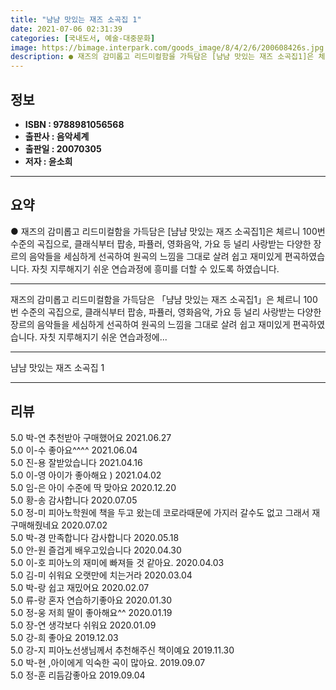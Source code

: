 ```yaml
---
title: "냠냠 맛있는 재즈 소곡집 1"
date: 2021-07-06 02:31:39
categories: [국내도서, 예술-대중문화]
image: https://bimage.interpark.com/goods_image/8/4/2/6/200608426s.jpg
description: ● 재즈의 감미롭고 리드미컬함을 가득담은 [냠냠 맛있는 재즈 소곡집1]은 체르니 100번 수준의 곡집으로, 클래식부터 팝송, 파퓰러, 영화음악, 가요 등 널리 사랑받는 다양한 장르의 음악들을 세심하게 선곡하여 원곡의 느낌을 그대로 살려 쉽고 재미있게 편곡하였습니다. 자칫 지루해지기 쉬
---
```


## **정보**

- **ISBN : 9788981056568**
- **출판사 : 음악세계**
- **출판일 : 20070305**
- **저자 : 윤소희**

------



## **요약**

●  재즈의 감미롭고 리드미컬함을 가득담은 [냠냠 맛있는 재즈 소곡집1]은 체르니 100번 수준의 곡집으로, 클래식부터 팝송, 파퓰러, 영화음악, 가요 등 널리 사랑받는 다양한 장르의 음악들을 세심하게 선곡하여 원곡의 느낌을 그대로 살려 쉽고 재미있게 편곡하였습니다. 자칫 지루해지기 쉬운 연습과정에 흥미를 더할 수 있도록 하였습니다.

------

재즈의 감미롭고 리드미컬함을 가득담은 「냠냠 맛있는 재즈 소곡집1」은 체르니 100번 수준의 곡집으로, 클래식부터 팝송, 파퓰러, 영화음악, 가요 등 널리 사랑받는 다양한 장르의 음악들을 세심하게 선곡하여 원곡의 느낌을 그대로 살려 쉽고 재미있게 편곡하였습니다. 자칫 지루해지기 쉬운 연습과정에... 

------


냠냠 맛있는 재즈 소곡집 1 

------


## **리뷰** 

5.0 박-연 추천받아 구매했어요 2021.06.27 <br/>5.0 이-수 좋아요^^^^ 2021.06.04 <br/>5.0 진-용 잘받았습니다  2021.04.16 <br/>5.0 이-영 아이가 좋아해요 ) 2021.04.02 <br/>5.0 임-은 아이 수준에 딱 맞아요 2020.12.20 <br/>5.0 황-송 감사합니다  2020.07.05 <br/>5.0 정-미 피아노학원에 책을 두고 왔는데 코로라때문에 가지러 갈수도 없고 그래서 재구매해줬네요 2020.07.02 <br/>5.0 박-경 만족합니다 감사합니다  2020.05.18 <br/>5.0 안-원 즐겁게 배우고있습니다 2020.04.30 <br/>5.0 이-호 피아노의 재미에 빠져들 것 같아요. 2020.04.03 <br/>5.0 김-미 쉬워요
오랫만에 치는거라 2020.03.04 <br/>5.0 박-랑 쉽고 재밌어요 2020.02.07 <br/>5.0 류-랑 혼자 연습하기좋아요 2020.01.30 <br/>5.0 정-웅 저희 딸이 좋아해요^^ 2020.01.19 <br/>5.0 장-연 생각보다 쉬워요 2020.01.09 <br/>5.0 강-희 좋아요 2019.12.03 <br/>5.0 강-지 피아노선생님께서 추천해주신 책이예요 2019.11.30 <br/>5.0 박-현 ,아이에게 익숙한 곡이 많아요. 2019.09.07 <br/>5.0 정-훈 리듬감좋아요 2019.09.04 <br/>
